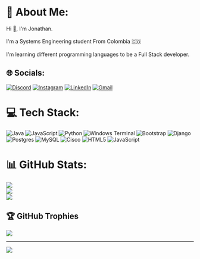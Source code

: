 # 💫 About Me:
Hi 👋, I'm Jonathan.<br><br>I'm a Systems Engineering student From Colombia 🇨🇴<br><br>I'm learning different programming languages ​​to be a Full Stack developer.


## 🌐 Socials:
[![Discord](https://img.shields.io/badge/Discord-%237289DA.svg?logo=discord&logoColor=white)](https://discord.com/channels/@jonnathan__) [![Instagram](https://img.shields.io/badge/Instagram-%23E4405F.svg?logo=Instagram&logoColor=white)](https://instagram.com/jonathansteven__) [![LinkedIn](https://img.shields.io/badge/LinkedIn-%230077B5.svg?logo=linkedin&logoColor=white)](https://www.linkedin.com/in/jonathan-gelvez-ab3bb4283/) [![Gmail](https://img.shields.io/badge/Gmail-%237289DA?style=for-the-badge&logo=gmail&logoColor=white)](jonathangelvez03@gmail.com)

# 💻 Tech Stack:
![Java](https://img.shields.io/badge/java-%23ED8B00.svg?style=for-the-badge&logo=openjdk&logoColor=white) ![JavaScript](https://img.shields.io/badge/javascript-%23323330.svg?style=for-the-badge&logo=javascript&logoColor=%23F7DF1E) ![Python](https://img.shields.io/badge/python-3670A0?style=for-the-badge&logo=python&logoColor=ffdd54) ![Windows Terminal](https://img.shields.io/badge/Windows%20Terminal-%234D4D4D.svg?style=for-the-badge&logo=windows-terminal&logoColor=white) ![Bootstrap](https://img.shields.io/badge/bootstrap-%238511FA.svg?style=for-the-badge&logo=bootstrap&logoColor=white) ![Django](https://img.shields.io/badge/django-%23092E20.svg?style=for-the-badge&logo=django&logoColor=white) ![Postgres](https://img.shields.io/badge/postgres-%23316192.svg?style=for-the-badge&logo=postgresql&logoColor=white) ![MySQL](https://img.shields.io/badge/mysql-%2300000f.svg?style=for-the-badge&logo=mysql&logoColor=white) ![Cisco](https://img.shields.io/badge/cisco-%23049fd9.svg?style=for-the-badge&logo=cisco&logoColor=black) ![HTML5](https://img.shields.io/badge/html5-%23E34F26.svg?style=for-the-badge&logo=html5&logoColor=white) ![JavaScript](https://img.shields.io/badge/javascript-%23323330.svg?style=for-the-badge&logo=javascript&logoColor=%23F7DF1E)
# 📊 GitHub Stats:
![](https://github-readme-stats.vercel.app/api?username=JonathanStevenGP&theme=radical&hide_border=false&include_all_commits=true&count_private=true)<br/>
![](https://github-readme-streak-stats.herokuapp.com/?user=JonathanStevenGP&theme=radical&hide_border=false)<br/>
![](https://github-readme-stats.vercel.app/api/top-langs/?username=JonathanStevenGP&theme=radical&hide_border=false&include_all_commits=true&count_private=true&layout=compact)

## 🏆 GitHub Trophies
![](https://github-profile-trophy.vercel.app/?username=JonathanStevenGP&theme=radical&no-frame=false&no-bg=false&margin-w=4)

---
[![](https://visitcount.itsvg.in/api?id=JonathanStevenGP&icon=6&color=1)](https://visitcount.itsvg.in)

<!-- Proudly created with GPRM ( https://gprm.itsvg.in ) -->
